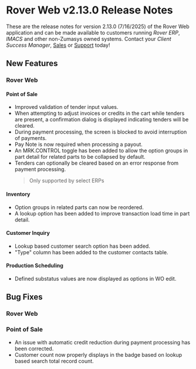 # Rover Web v2.13.0 Release Notes

<badge text= "Version 2.13.0" vertical="middle" />

<PageHeader />

These are the release notes for version 2.13.0 (7/16/2025) of the Rover Web application and can be made available to customers running _Rover ERP_, _IMACS_ and other non-Zumasys owned systems. Contact your _Client Success Manager_, [Sales](mailto:sales@zumasys.com?subject=Rover%20Web%20v2.13.0) or [Support](mailto:help@zumasys.com?subject=Rover%20Web%20v2.13.0) today!

## New Features

### Rover Web

#### Point of Sale
  - Improved validation of tender input values.
  - When attempting to adjust invoices or credits in the cart while tenders are present, a confirmation dialog is displayed indicating tenders will be cleared.
  - During payment processing, the screen is blocked to avoid interruption of payments.
  - Pay Note is now required when processing a payout.
  - An MRK.CONTROL toggle has been added to allow the option groups in part detail for related parts to be collapsed by default.
  - Tenders can optionally be cleared based on an error response from payment processing.
    > Only supported by select ERPs

#### Inventory 
  - Option groups in related parts can now be reordered.
  - A lookup option has been added to improve transaction load time in part detail.

#### Customer Inquiry
  - Lookup based customer search option has been added.
  - "Type" column has been added to the customer contacts table.
  

#### Production Scheduling

 - Defined substatus values are now displayed as options in WO edit.


## Bug Fixes

### Rover Web

### Point of Sale
 - An issue with automatic credit reduction during payment processing has been corrected.
 - Customer count now properly displays in the badge based on lookup based search total record count.


<PageFooter />
